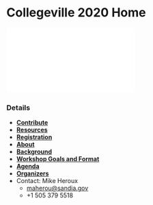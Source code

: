 
# Collegeville 2020 Home

![](assets/CollegevilleWorkshopBanner.pdf)


### Details
- [**Contribute**](Contribute.md)
- [**Resources**](Resources.md)
- [**Registration**](Registration.md)
- [**About**](About.md)
- [**Background**](Background.md)
- [**Workshop Goals and Format**](GoalsFormat.md)
- [**Agenda**](Agenda.md)
- [**Organizers**](Organizers.md)
- Contact: Mike Heroux
  - <maherou@sandia.gov>
  - +1 505 379 5518

<!--
- [**Workshop Venue**](Venue.md)
- [**Transportation**](Transportation.md)
- [**Campus Map**](SJU-Campus-Map.pdf)
- [**Campus Code-of-Conduct Policy**](https://www.csbsju.edu/joint-student-development/title-ix)
- [**Detailed Agenda**](CWSS20-DP-Agenda.pdf)
- [**White Papers**](WorkshopResources/WhitePapers/WhitePaperList.md)
- [**All White Papers: WhitePapersBundle.zip**](WorkshopResources/WhitePapersBundle.zip)
- [**Presentations**](WorkshopResources/Presentations/PresentationList.md)
- [**All Presentations: PresentationsBundle.zip**](WorkshopResources/PresentationsBundle.zip)
- [**Attendees**](Attendees.md)
- [**Discussion Groups**](DiscussionGroups.md)
- [**Ride Sharing**](Ride_sharing.md)
- [**Workshop Registration and Housing Reservations**](Registration.md)
-->
